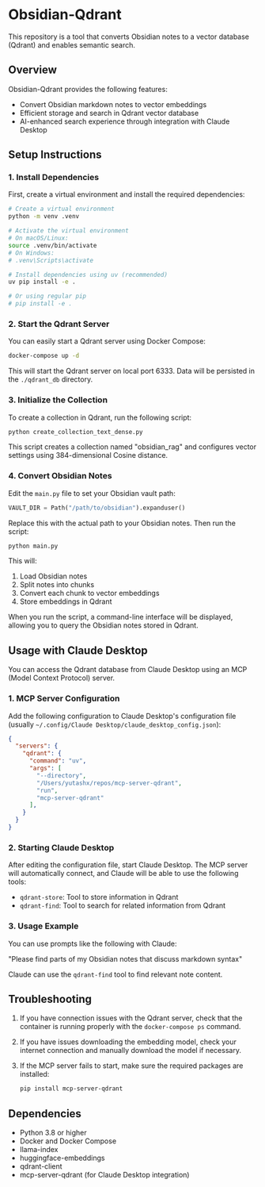# Obsidian-Qdrant

This repository is a tool that converts Obsidian notes to a vector database (Qdrant) and enables semantic search.

## Overview

Obsidian-Qdrant provides the following features:

- Convert Obsidian markdown notes to vector embeddings
- Efficient storage and search in Qdrant vector database
- AI-enhanced search experience through integration with Claude Desktop

## Setup Instructions

### 1. Install Dependencies

First, create a virtual environment and install the required dependencies:

```bash
# Create a virtual environment
python -m venv .venv

# Activate the virtual environment
# On macOS/Linux:
source .venv/bin/activate
# On Windows:
# .venv\Scripts\activate

# Install dependencies using uv (recommended)
uv pip install -e .

# Or using regular pip
# pip install -e .
```

### 2. Start the Qdrant Server

You can easily start a Qdrant server using Docker Compose:

```bash
docker-compose up -d
```

This will start the Qdrant server on local port 6333. Data will be persisted in the `./qdrant_db` directory.

### 3. Initialize the Collection

To create a collection in Qdrant, run the following script:

```bash
python create_collection_text_dense.py
```

This script creates a collection named "obsidian_rag" and configures vector settings using 384-dimensional Cosine distance.

### 4. Convert Obsidian Notes

Edit the `main.py` file to set your Obsidian vault path:

```python
VAULT_DIR = Path("/path/to/obsidian").expanduser()
```

Replace this with the actual path to your Obsidian notes. Then run the script:

```bash
python main.py
```

This will:
1. Load Obsidian notes
2. Split notes into chunks
3. Convert each chunk to vector embeddings
4. Store embeddings in Qdrant

When you run the script, a command-line interface will be displayed, allowing you to query the Obsidian notes stored in Qdrant.

## Usage with Claude Desktop

You can access the Qdrant database from Claude Desktop using an MCP (Model Context Protocol) server.

### 1. MCP Server Configuration

Add the following configuration to Claude Desktop's configuration file (usually `~/.config/Claude Desktop/claude_desktop_config.json`):

```json
{
  "servers": {
    "qdrant": {
      "command": "uv",
      "args": [
        "--directory",
        "/Users/yutashx/repos/mcp-server-qdrant",
        "run",
        "mcp-server-qdrant"
      ],    
    }
  }
}
```

### 2. Starting Claude Desktop

After editing the configuration file, start Claude Desktop. The MCP server will automatically connect, and Claude will be able to use the following tools:

- `qdrant-store`: Tool to store information in Qdrant
- `qdrant-find`: Tool to search for related information from Qdrant

### 3. Usage Example

You can use prompts like the following with Claude:

"Please find parts of my Obsidian notes that discuss markdown syntax"

Claude can use the `qdrant-find` tool to find relevant note content.

## Troubleshooting

1. If you have connection issues with the Qdrant server, check that the container is running properly with the `docker-compose ps` command.

2. If you have issues downloading the embedding model, check your internet connection and manually download the model if necessary.

3. If the MCP server fails to start, make sure the required packages are installed:
   ```bash
   pip install mcp-server-qdrant
   ```

## Dependencies

- Python 3.8 or higher
- Docker and Docker Compose
- llama-index
- huggingface-embeddings
- qdrant-client
- mcp-server-qdrant (for Claude Desktop integration)

